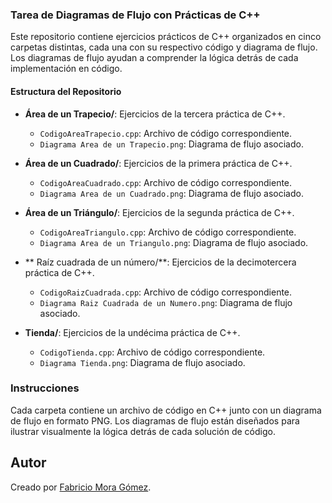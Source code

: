### Tarea de Diagramas de Flujo con Prácticas de C++

Este repositorio contiene ejercicios prácticos de C++ organizados en cinco carpetas distintas, cada una con su respectivo código y diagrama de flujo. Los diagramas de flujo ayudan a comprender la lógica detrás de cada implementación en código.

#### Estructura del Repositorio

- **Área de un Trapecio/**: Ejercicios de la tercera práctica de C++.
  - `CodigoAreaTrapecio.cpp`: Archivo de código correspondiente.
  - `Diagrama Area de un Trapecio.png`: Diagrama de flujo asociado.
  
- **Área de un Cuadrado/**: Ejercicios de la primera práctica de C++.
  - `CodigoAreaCuadrado.cpp`: Archivo de código correspondiente.
  - `Diagrama Area de un Cuadrado.png`: Diagrama de flujo asociado.
  
- **Área de un Triángulo/**: Ejercicios de la segunda práctica de C++.
  - `CodigoAreaTriangulo.cpp`: Archivo de código correspondiente.
  - `Diagrama Area de un Triangulo.png`: Diagrama de flujo asociado.
  
- ** Raíz cuadrada de un número/**: Ejercicios de la decimotercera práctica de C++.
  - `CodigoRaizCuadrada.cpp`: Archivo de código correspondiente.
  - `Diagrama Raiz Cuadrada de un Numero.png`: Diagrama de flujo asociado.
  
- **Tienda/**: Ejercicios de la undécima práctica de C++.
  - `CodigoTienda.cpp`: Archivo de código correspondiente.
  - `Diagrama Tienda.png`: Diagrama de flujo asociado.

### Instrucciones

Cada carpeta contiene un archivo de código en C++ junto con un diagrama de flujo en formato PNG. Los diagramas de flujo están diseñados para ilustrar visualmente la lógica detrás de cada solución de código.

## Autor
Creado por [Fabricio Mora Gómez](https://github.com/chicho377).
